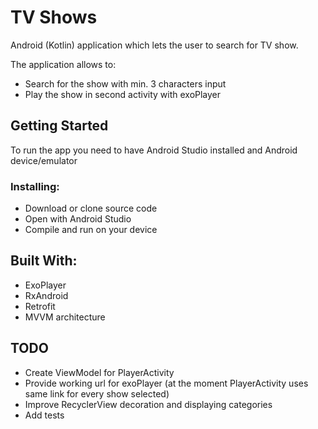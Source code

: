 # TV Shows
Android (Kotlin) application which lets the user to search for TV show.

The application allows to:
- Search for the show with min. 3 characters input
- Play the show in second activity with exoPlayer

## Getting Started
To run the app you need to have Android Studio installed and Android device/emulator

### Installing:
- Download or clone source code
- Open with Android Studio
- Compile and run on your device

## Built With:
- ExoPlayer
- RxAndroid
- Retrofit
- MVVM architecture

## TODO
- Create ViewModel for PlayerActivity 
- Provide working url for exoPlayer (at the moment PlayerActivity uses same link for every show selected)
- Improve RecyclerView decoration and displaying categories
- Add tests
